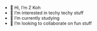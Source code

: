 - 👋 Hi, I’m Z Koh
- 👀 I’m interested in techy techy stuff
- 🌱 I’m currently studying
- 💞️ I’m looking to collaborate on fun stuff

<!---
tzeyeekoh/tzeyeekoh is a ✨ special ✨ repository because its `README.md` (this file) appears on your GitHub profile.
You can click the Preview link to take a look at your changes.
--->
